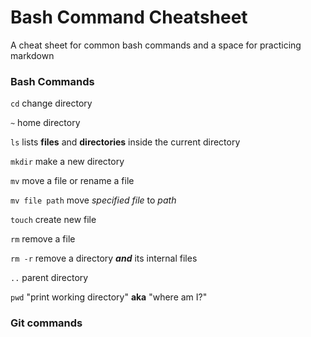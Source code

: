 # Bash Command Cheatsheet

A cheat sheet for common bash commands and a space for practicing markdown

### Bash Commands

`cd` change directory

`~` home directory

`ls` lists **files** and **directories** inside the current directory 

`mkdir` make a new directory

`mv` move a file or rename a file

`mv file path` move *specified file* to *path*

`touch` create new file

`rm` remove a file

`rm -r` remove a directory **_and_** its internal files

`..` parent directory

`pwd` "print working directory" **aka** "where am I?"

### Git commands


